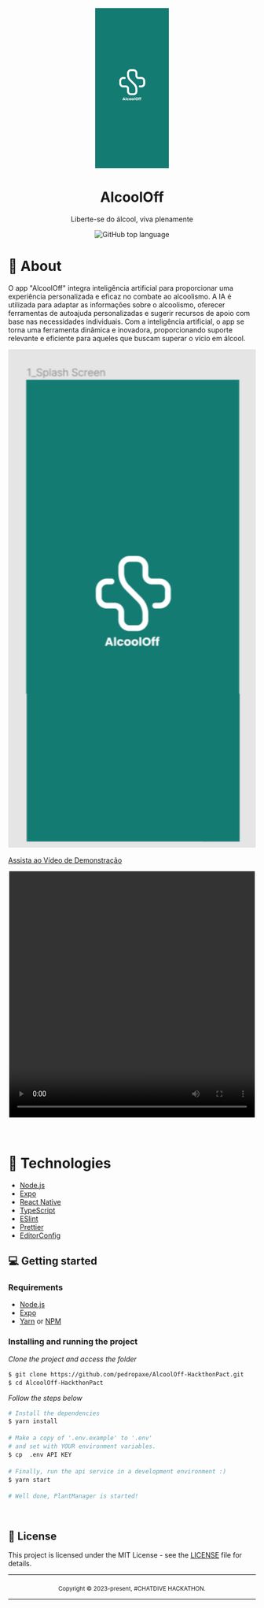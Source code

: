 <div align="center">
  <img src="assets/splash.png" width="150" />
  <h1>AlcoolOff</h1>
  <p>Liberte-se do álcool, viva plenamente </p>
  <p>
    <img alt="GitHub top language" src="https://img.shields.io/github/languages/top/hmartiins/plantmanager?color=%232196F3">
  </p>
</div>

# 👀 About

O app "AlcoolOff" integra inteligência artificial para proporcionar uma experiência personalizada e eficaz no combate ao alcoolismo. A IA é utilizada para adaptar as informações sobre o alcoolismo, oferecer ferramentas de autoajuda personalizadas e sugerir recursos de apoio com base nas necessidades individuais. Com a inteligência artificial, o app se torna uma ferramenta dinâmica e inovadora, proporcionando suporte relevante e eficiente para aqueles que buscam superar o vício em álcool.

<div align="center">
  <img src="src/assets/Cover.png" width="700" /> 
</div>

[Assista ao Vídeo de Demonstração](https://1drv.ms/v/c/1421fe0097050a1c/Ee589ClmPM5PgHTK2Up4dzwBupGhbrAHBP1CQsVuxOIhNA?e=IqUEWr)

<div align="center">
  <video width="500" height="500" controls>
  <source src="https://1drv.ms/v/c/1421fe0097050a1c/Ee589ClmPM5PgHTK2Up4dzwBupGhbrAHBP1CQsVuxOIhNA?e=IqUEWr" type="video/mp4">
  Seu navegador não suporta o elemento de vídeo.
</video>
</div>


<br>
<br>


# 🚀 Technologies

  - [Node.js](https://nodejs.org/en/)
  - [Expo](https://expo.io/)  
  - [React Native](https://reactnative.dev/)
  - [TypeScript](https://www.typescriptlang.org/)
  - [ESlint](https://eslint.org/)
  - [Prettier](https://prettier.io/)
  - [EditorConfig](https://editorconfig.org/)


## 💻 Getting started

### Requirements

- [Node.js](https://nodejs.org/en/)
- [Expo](https://expo.io/)  
- [Yarn](https://classic.yarnpkg.com/) or [NPM](https://www.npmjs.com/)

### Installing and running the project

*Clone the project and access the folder*

```bash
$ git clone https://github.com/pedropaxe/AlcoolOff-HackthonPact.git
$ cd AlcoolOff-HackthonPact
```

*Follow the steps below*

```bash
# Install the dependencies
$ yarn install

# Make a copy of '.env.example' to '.env'
# and set with YOUR environment variables.
$ cp  .env API KEY

# Finally, run the api service in a development environment :)
$ yarn start

# Well done, PlantManager is started!
```
<br>

## 📝 License

This project is licensed under the MIT License - see the [LICENSE](LICENSE) file for details.

<hr>
<div align="center">
  <sub>Copyright © 2023-present, #CHATDIVE HACKATHON.</sub>
</div>
<hr>
